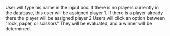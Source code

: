 User will type his name in the input box.
	If there is no players currently in the database, this user will be assigned player 1.
	If there is a player already there the player will be assigned player 2
Users will click an option between "rock, paper, or scissors"
	They will be evaluated, and a winner will be determined.
